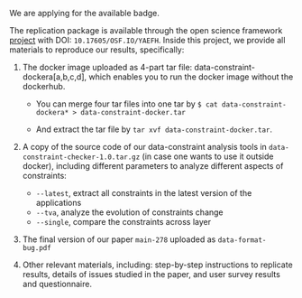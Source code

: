 We are applying for the available badge. 

The replication package is available through the open science framework [project](https://osf.io/yaefh/) with DOI: `10.17605/OSF.IO/YAEFH`. Inside this project, we provide all materials to reproduce our results, specifically:

  1. The docker image uploaded as 4-part tar file: data-constraint-dockera[a,b,c,d], which enables you to run the docker image without the dockerhub.

     * You can merge four tar files into one tar by `$ cat data-constraint-dockera* > data-constraint-docker.tar`

     * And extract the tar file by `tar xvf data-constraint-docker.tar`.
   

  2. A copy of the source code of our data-constraint analysis tools in `data-constraint-checker-1.0.tar.gz` (in case one wants to use it outside docker), including different parameters to analyze different aspects of constraints:

     * `--latest`, extract all constraints in the latest version of the applications
     * `--tva`, analyze the evolution of constraints change
     * `--single`, compare the constraints across layer 
  
  3. The final version of our paper `main-278` uploaded as `data-format-bug.pdf`
  
  4. Other relevant materials, including: step-by-step instructions to replicate results, details of issues studied in the paper, and user survey results and questionnaire.
  
